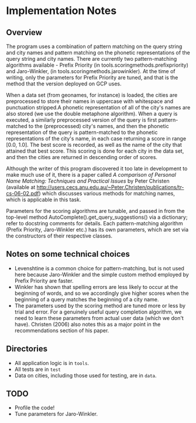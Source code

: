 # Implementation Notes 

## Overview 
The program uses a combination of pattern matching on the query string and city
names and pattern matching on the phonetic representations of the query string
and city names. There are currently two pattern-matching algorithms available -
Prefix Priority (in tools.scoringmethods.prefixpriority) and Jaro-Winkler, (in tools.scoringmethods.jarowinkler). 
At the time of writing, only the parameters for Prefix Priority are tuned,
and that is the method that the version deployed on GCP uses. 

When a data set (from geonames, for instance) is loaded, the cities are preprocessed to store their names in uppercase with whitespace and punctuation stripped.A phonetic representation of all of the city's names are also stored (we use the double metaphone algorithm). When a query is executed, a similarly preprocessed version of the query is first pattern-matched to the (preprocessed) city's names, and then the phonetic representation of the query is pattern-matched to the phonetic representations of the city's name, in each case returning a score in range [0.0, 1.0]. The best score is recorded, as well as the name of the city that attained that best score. This scoring is done for each city in the data set, and then the cities are returned in descending order of scores.  

Although the writer of this program discovered it too late in development to
make much use of it, there is a paper called *A comparison of Personal Name Matching: Techniques and Practical Issues* by Peter Christen (available at http://users.cecs.anu.edu.au/~Peter.Christen/publications/tr-cs-06-02.pdf) which discusses various methods for matching names, which is applicable in this task. 

Parameters for the scoring algorithms are tunable, and passed in from the top-level method AutoComplete().get_query_suggestions() via a dictionary; refer to docstring comments for details. Each pattern-matching algorithm (Prefix Priority, Jaro-Winkler etc.) has its own parameters, which are set via the constructors of their respective classes. 

## Notes on some technical choices 
- Levenshtine is a common choice for pattern-matching, but is not used here because  Jaro-Winkler and the simple custom method employed by Prefix Priority are faster. 
- Winkler has shown that spelling errors are less likely to occur at the beginning of words, and so we accordingly give higher scores when the beginning of a query matches the beginning of a city name. 
- The parameters used by the scoring method are tuned more or less by trial and error. For a genuinely useful query completion algorithm, we need to learn these parameters from actual user data (which we don't have). Christen (2006) also notes this as a major point in the recommendations section of his paper. 

## Directories 
- All application logic is in `tools`.
- All tests are in `test` 
- Data on cities, including those used for testing, are in `data`. 

## TODO
- Profile the code! 
- Tune parameters for Jaro-Winkler. 
